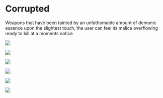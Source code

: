 # Corrupted

Weapons that have been tainted by an unfathomable amount of demonic essence upon the slightest touch, the user can feel its malice overflowing ready to kill at a moments notice



![](../../../.gitbook/assets/Cor\_light.png)

![](../../../.gitbook/assets/Cor\_fire.png)

![](../../../.gitbook/assets/cor\_dark.png)

![](../../../.gitbook/assets/Cor\_wind.png)

![](../../../.gitbook/assets/Cor\_Earth.png)

![](../../../.gitbook/assets/Cor\_water.png)
